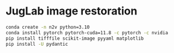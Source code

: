 # JugLab image restoration


``` bash
conda create -n n2v python=3.10
conda install pytorch pytorch-cuda=11.8 -c pytorch -c nvidia
pip install tifffile scikit-image pyyaml matplotlib
pip install -U pydantic
```
